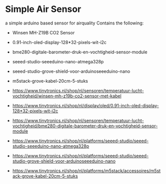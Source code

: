 # Simple Air Sensor
a simple arduino based sensor for airquality
Contains the following:
* Winsen MH-Z19B CO2 Sensor
* 0.91-inch-oled-display-128*32-pixels-wit-i2c
* bme280-digitale-barometer-druk-en-vochtigheid-sensor-module
* seeed-studio-seeeduino-nano-atmega328p
* seeed-studio-grove-shield-voor-arduinoseeeduino-nano
* m5stack-grove-kabel-20cm-5-stuks

* https://www.tinytronics.nl/shop/nl/sensoren/temperatuur-lucht-vochtigheid/winsen-mh-z19b-co2-sensor-met-kabel
* https://www.tinytronics.nl/shop/nl/display/oled/0.91-inch-oled-display-128*32-pixels-wit-i2c
* https://www.tinytronics.nl/shop/nl/sensoren/temperatuur-lucht-vochtigheid/bme280-digitale-barometer-druk-en-vochtigheid-sensor-module
* https://www.tinytronics.nl/shop/nl/platforms/seeed-studio/seeed-studio-seeeduino-nano-atmega328p
* https://www.tinytronics.nl/shop/nl/platforms/seeed-studio/seeed-studio-grove-shield-voor-arduinoseeeduino-nano
* https://www.tinytronics.nl/shop/nl/platforms/m5stack/accessoires/m5stack-grove-kabel-20cm-5-stuks

